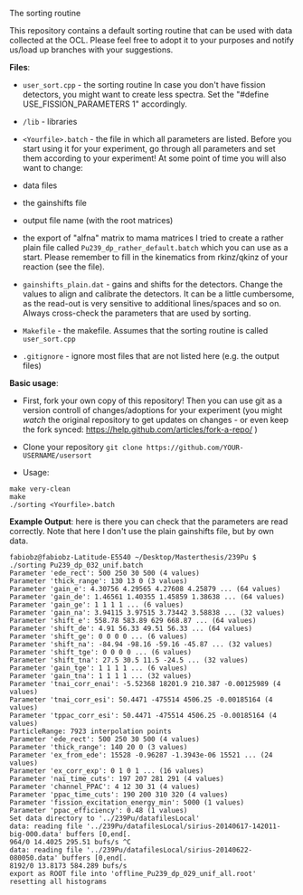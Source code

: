 The sorting routine

This repository contains a default sorting routine that can be used with data collected at the OCL. Please feel free to adopt it to your purposes and notify us/load up branches with your suggestions.

**Files**:
* `user_sort.cpp` - the sorting routine
In case you don't have fission detectors, you might want to create less spectra. Set the "#define USE_FISSION_PARAMETERS 1" accordingly.

* `/lib` - libraries

* `<Yourfile>.batch` - the file in which all parameters are listed. Before you start using it for your experiment, go through all parameters and set them according to your experiment!
At some point of time you will also want to change:
 * data files
 * the gainshifts file
 * output file name (with the root matrices)
 * the export of "alfna" matrix to mama matrices
I tried to create a rather plain file called `Pu239_dp_rather_default.batch` which you can use as a start. Please remember to fill in the kinematics from rkinz/qkinz of your reaction (see the file).


* `gainshifts_plain.dat` - gains and shifts for the detectors. Change the values to align and calibrate the detectors. It can be a little cumbersome, as the read-out is very sensitive to additional lines/spaces and so on. Always cross-check the parameters that are used by sorting.

* `Makefile` - the makefile. Assumes that the sorting routine is called `user_sort.cpp`

* `.gitignore` - ignore most files that are not listed here (e.g. the output files)


**Basic usage**:

* First, fork your own copy of this repository! Then you can use git as a version controll of changes/adoptions for your experiment
(you might *watch* the original repository to get updates on changes - or even keep the fork synced:
https://help.github.com/articles/fork-a-repo/ )

* Clone your repository
`git clone https://github.com/YOUR-USERNAME/usersort`

* Usage:

```
make very-clean
make
./sorting <Yourfile>.batch
```
**Example Output**:
here is there you can check that the parameters are read correctly. Note that here I don't use the plain gainshifts file, but by own data.

```
fabiobz@fabiobz-Latitude-E5540 ~/Desktop/Masterthesis/239Pu $ ./sorting Pu239_dp_032_unif.batch 
Parameter 'ede_rect': 500 250 30 500 (4 values)
Parameter 'thick_range': 130 13 0 (3 values)
Parameter 'gain_e': 4.30756 4.29565 4.27608 4.25879 ... (64 values)
Parameter 'gain_de': 1.46561 1.40355 1.45859 1.38638 ... (64 values)
Parameter 'gain_ge': 1 1 1 1 ... (6 values)
Parameter 'gain_na': 3.94115 3.97515 3.73442 3.58838 ... (32 values)
Parameter 'shift_e': 558.78 583.89 629 668.87 ... (64 values)
Parameter 'shift_de': 4.91 56.33 49.51 56.33 ... (64 values)
Parameter 'shift_ge': 0 0 0 0 ... (6 values)
Parameter 'shift_na': -84.94 -98.16 -59.16 -45.87 ... (32 values)
Parameter 'shift_tge': 0 0 0 0 ... (6 values)
Parameter 'shift_tna': 27.5 30.5 11.5 -24.5 ... (32 values)
Parameter 'gain_tge': 1 1 1 1 ... (6 values)
Parameter 'gain_tna': 1 1 1 1 ... (32 values)
Parameter 'tnai_corr_enai': -5.52368 18201.9 210.387 -0.00125989 (4 values)
Parameter 'tnai_corr_esi': 50.4471 -475514 4506.25 -0.00185164 (4 values)
Parameter 'tppac_corr_esi': 50.4471 -475514 4506.25 -0.00185164 (4 values)
ParticleRange: 7923 interpolation points
Parameter 'ede_rect': 500 250 30 500 (4 values)
Parameter 'thick_range': 140 20 0 (3 values)
Parameter 'ex_from_ede': 15528 -0.96287 -1.3943e-06 15521 ... (24 values)
Parameter 'ex_corr_exp': 0 1 0 1 ... (16 values)
Parameter 'nai_time_cuts': 197 207 281 291 (4 values)
Parameter 'channel_PPAC': 4 12 30 31 (4 values)
Parameter 'ppac_time_cuts': 190 200 310 320 (4 values)
Parameter 'fission_excitation_energy_min': 5000 (1 values)
Parameter 'ppac_efficiency': 0.48 (1 values)
Set data directory to '../239Pu/datafilesLocal'
data: reading file '../239Pu/datafilesLocal/sirius-20140617-142011-big-000.data' buffers [0,end[.
964/0 14.4025 295.51 bufs/s ^C      
data: reading file '../239Pu/datafilesLocal/sirius-20140622-080050.data' buffers [0,end[.
8192/0 13.8173 584.289 bufs/s         
export as ROOT file into 'offline_Pu239_dp_029_unif_all.root'
resetting all histograms
```
